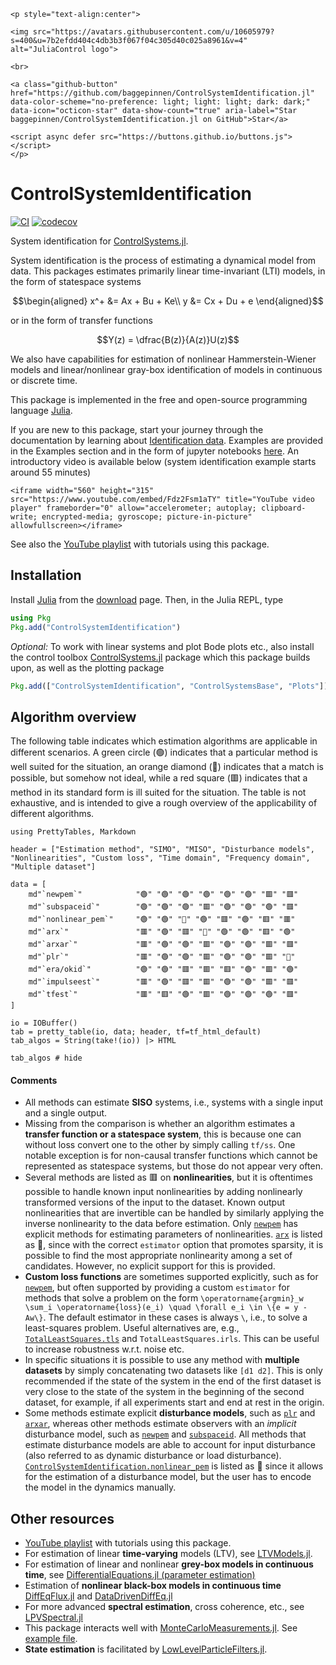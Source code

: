 ```@raw html
<p style="text-align:center">

<img src="https://avatars.githubusercontent.com/u/10605979?s=400&u=7b2efdd404c4db3b3f067f04c305d40c025a8961&v=4" alt="JuliaControl logo">

<br> 

<a class="github-button" href="https://github.com/baggepinnen/ControlSystemIdentification.jl" data-color-scheme="no-preference: light; light: light; dark: dark;" data-icon="octicon-star" data-show-count="true" aria-label="Star baggepinnen/ControlSystemIdentification.jl on GitHub">Star</a>

<script async defer src="https://buttons.github.io/buttons.js"></script>
</p> 
```

# ControlSystemIdentification

[![CI](https://github.com/baggepinnen/ControlSystemIdentification.jl/workflows/CI/badge.svg)](https://github.com/baggepinnen/ControlSystemIdentification.jl/actions)
[![codecov](https://codecov.io/gh/baggepinnen/ControlSystemIdentification.jl/branch/master/graph/badge.svg)](https://codecov.io/gh/baggepinnen/ControlSystemIdentification.jl)

System identification for [ControlSystems.jl](https://github.com/JuliaControl/ControlSystems.jl/). 

System identification is the process of estimating a dynamical model from data. This packages estimates primarily linear time-invariant (LTI) models, in the form of statespace systems
```math
\begin{aligned}
x^+ &= Ax + Bu + Ke\\
y &= Cx + Du + e
\end{aligned}
```
or in the form of transfer functions
```math
Y(z) = \dfrac{B(z)}{A(z)}U(z)
```

We also have capabilities for estimation of nonlinear Hammerstein-Wiener models and linear/nonlinear gray-box identification of models in continuous or discrete time.

This package is implemented in the free and open-source programming language [Julia](https://julialang.org/).

If you are new to this package, start your journey through the documentation by learning about [Identification data](@ref). Examples are provided in the Examples section and in the form of jupyter notebooks [here](https://github.com/JuliaControl/ControlExamples.jl). An introductory video is available below (system identification example starts around 55 minutes)

```@raw html
<iframe width="560" height="315" src="https://www.youtube.com/embed/Fdz2Fsm1aTY" title="YouTube video player" frameborder="0" allow="accelerometer; autoplay; clipboard-write; encrypted-media; gyroscope; picture-in-picture" allowfullscreen></iframe>
```

See also the [YouTube playlist](https://youtube.com/playlist?list=PLC0QOsNQS8ha6SwaNOZDXyG9Bj8MPbF-q&si=AiOZVhBVwYReDrAm) with tutorials using this package.

## Installation
Install [Julia](https://julialang.org/) from the [download](https://julialang.org/downloads/) page. Then, in the Julia REPL, type
```julia
using Pkg
Pkg.add("ControlSystemIdentification")
```

*Optional:* To work with linear systems and plot Bode plots etc., also install the control toolbox [ControlSystems.jl](https://github.com/JuliaControl/ControlSystems.jl) package which this package builds upon, as well as the plotting package
```julia
Pkg.add(["ControlSystemIdentification", "ControlSystemsBase", "Plots"])
```

## Algorithm overview
The following table indicates which estimation algorithms are applicable in different scenarios. A green circle (🟢) indicates that a particular method is well suited for the situation, an orange diamond (🔶) indicates that a match is possible, but somehow not ideal, while a red square (🟥) indicates that a method in its standard form is ill suited for the situation. The table is not exhaustive, and is intended to give a rough overview of the applicability of different algorithms.

```@setup ALGOVERVIEW
using PrettyTables, Markdown

header = ["Estimation method", "SIMO", "MISO", "Disturbance models", "Nonlinearities", "Custom loss", "Time domain", "Frequency domain", "Multiple dataset"]

data = [
    md"`newpem`"            "🟢" "🟢" "🟢" "🟢" "🟢" "🟢" "🟥" "🟥"
    md"`subspaceid`"        "🟢" "🟢" "🟢" "🟥" "🟢" "🟢" "🟢" "🟥"
    md"`nonlinear_pem`"     "🟢" "🟢" "🔶" "🟢" "🟥" "🟢" "🟥" "🟥"
    md"`arx`"               "🟥" "🟢" "🟥" "🔶" "🟢" "🟢" "🟥" "🟢"
    md"`arxar`"             "🟥" "🟢" "🟢" "🟥" "🟢" "🟢" "🟥" "🟥"
    md"`plr`"               "🟥" "🟢" "🟢" "🟥" "🟢" "🟢" "🟥" "🔶"
    md"`era/okid`"          "🟢" "🟢" "🟥" "🟥" "🟥" "🟢" "🟥" "🟢"
    md"`impulseest`"        "🟥" "🟢" "🟥" "🟥" "🟢" "🟢" "🟥" "🟥"
    md"`tfest`"             "🟥" "🟥" "🟢" "🟥" "🟢" "🟢" "🟢" "🟥"
]

io = IOBuffer()
tab = pretty_table(io, data; header, tf=tf_html_default)
tab_algos = String(take!(io)) |> HTML
```
```@example ALGOVERVIEW
tab_algos # hide
```

#### Comments
- All methods can estimate **SISO** systems, i.e., systems with a single input and a single output.
- Missing from the comparison is whether an algorithm estimates a **transfer function or a statespace system**, this is because one can without loss convert one to the other by simply calling `tf/ss`. One notable exception is for non-causal transfer functions which cannot be represented as statespace systems, but those do not appear very often.
- Several methods are listed as 🟥 on **nonlinearities**, but it is oftentimes possible to handle known input nonlinearities by adding nonlinearly transformed versions of the input to the dataset. Known output nonlinearities that are invertible can be handled by similarly applying the inverse nonlinearity to the data before estimation. Only [`newpem`](@ref) has explicit methods for estimating parameters of nonlinearities. [`arx`](@ref) is listed as 🔶, since with the correct `estimator` option that promotes sparsity, it is possible to find the most appropriate nonlinearity among a set of candidates. However, no explicit support for this is provided.
- **Custom loss functions** are sometimes supported explicitly, such as for [`newpem`](@ref), but often supported by providing a custom `estimator` for methods that solve a problem on the form ``\operatorname{argmin}_w \sum_i \operatorname{loss}(e_i) \quad \forall e_i \in \{e = y - Aw\}``. The default estimator in these cases is always `\`, i.e., to solve a least-squares problem. Useful alternatives are, e.g., [`TotalLeastSquares.tls`](https://github.com/baggepinnen/TotalLeastSquares.jl) and `TotalLeastSquares.irls`. This can be useful to increase robustness w.r.t. noise etc.
- In specific situations it is possible to use any method with **multiple datasets** by simply concatenating two datasets like `[d1 d2]`. This is only recommended if the state of the system in the end of the first dataset is very close to the state of the system in the beginning of the second dataset, for example, if all experiments start and end at rest in the origin.
- Some methods estimate explicit **disturbance models**, such as [`plr`](@ref) and [`arxar`](@ref), whereas other methods estimate observers with an *implicit* disturbance model, such as [`newpem`](@ref) and [`subspaceid`](@ref). All methods that estimate disturbance models are able to account for input disturbance (also referred to as dynamic disturbance or load disturbance). [`ControlSystemIdentification.nonlinear_pem`](@ref) is listed as 🔶 since it allows for the estimation of a disturbance model, but the user has to encode the model in the dynamics manually.

## Other resources
- [YouTube playlist](https://youtube.com/playlist?list=PLC0QOsNQS8ha6SwaNOZDXyG9Bj8MPbF-q&si=AiOZVhBVwYReDrAm) with tutorials using this package.
- For estimation of linear **time-varying** models (LTV), see [LTVModels.jl](https://github.com/baggepinnen/LTVModels.jl).
- For estimation of linear and nonlinear **grey-box models in continuous time**, see [DifferentialEquations.jl (parameter estimation)](https://docs.sciml.ai/DiffEqParamEstim/stable/)
- Estimation of **nonlinear black-box models in continuous time** [DiffEqFlux.jl](https://github.com/JuliaDiffEq/DiffEqFlux.jl/) and [DataDrivenDiffEq.jl](https://docs.sciml.ai/DataDrivenDiffEq/stable/)
- For more advanced **spectral estimation**, cross coherence, etc., see [LPVSpectral.jl](https://github.com/baggepinnen/LPVSpectral.jl)
- This package interacts well with [MonteCarloMeasurements.jl](https://github.com/baggepinnen/MonteCarloMeasurements.jl). See [example file](https://github.com/baggepinnen/MonteCarloMeasurements.jl/blob/master/examples/controlsystems.jl).
- **State estimation** is facilitated by [LowLevelParticleFilters.jl](https://github.com/baggepinnen/LowLevelParticleFilters.jl).
